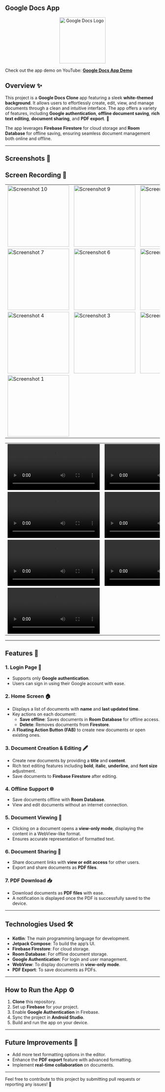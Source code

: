 ## Google Docs App

<div align="center">
  <img src="https://github.com/user-attachments/assets/9f40331c-3453-4547-bdf9-84c60baab71a" alt="Google Docs Logo" width="150"/>
</div> 

Check out the app demo on YouTube: [**Google Docs App Demo**](https://youtu.be/DuO1DCR1MYc?si=iWqGoziqMe7T_PCA)

## Overview ✨

This project is a **Google Docs Clone** app featuring a sleek **white-themed background**. It allows users to effortlessly create, edit, view, and manage documents through a clean and intuitive interface. The app offers a variety of features, including **Google authentication**, **offline document saving**, **rich text editing**, **document sharing**, and **PDF export**. 📄

The app leverages **Firebase Firestore** for cloud storage and **Room Database** for offline saving, ensuring seamless document management both online and offline.

---

## Screenshots 📸

<table align="center">
  <tr>
    <td>
      <img src="https://github.com/user-attachments/assets/edd19175-7717-423a-9f2e-8704f95ecdc9" alt="Screenshot 10" width="200"/>
    </td>
    <td>
      <img src="https://github.com/user-attachments/assets/7388deb2-549d-478b-8cb1-9b8956106bbb" alt="Screenshot 9" width="200"/>
    </td>
    <td>
      <img src="https://github.com/user-attachments/assets/15b8499a-cd0c-425e-ad05-d8fb85e1c23d" alt="Screenshot 8" width="200"/>
    </td>
  </tr>
  <tr>
    <td>
      <img src="https://github.com/user-attachments/assets/8d1423d3-761b-4ca8-beef-dea4b0febe93" alt="Screenshot 7" width="200"/>
    </td>
    <td>
      <img src="https://github.com/user-attachments/assets/0a371564-9d2c-4c33-846e-7babb606d1e4" alt="Screenshot 6" width="200"/>
    </td>
    <td>
      <img src="https://github.com/user-attachments/assets/fe48e092-edc6-4b01-a3b2-cff143775ed5" alt="Screenshot 5" width="200"/>
    </td>
  </tr>
  <tr>
    <td>
      <img src="https://github.com/user-attachments/assets/1b9bb061-a4dd-4bbd-9f82-0c84d8fb8d81" alt="Screenshot 4" width="200"/>
    </td>
    <td>
      <img src="https://github.com/user-attachments/assets/3c74c244-63f4-45db-a510-900f917bc9d7" alt="Screenshot 3" width="200"/>
    </td>
    <td>
      <img src="https://github.com/user-attachments/assets/67b44a7b-bbdc-4b8d-b957-45c27255ebe4" alt="Screenshot 2" width="200"/>
    </td>
  </tr>
  <tr>
    <td>
      <img src="https://github.com/user-attachments/assets/570e60a3-a335-4683-83b9-80fe0ca02f98" alt="Screenshot 1" width="200"/>
    </td>



## Screen Recording 🎥

<table align="center">
  <tr>
    <td>
      <video src="https://github.com/user-attachments/assets/79373bc6-a46b-4a75-9420-be6fd2f46714" controls width="300"></video>
    </td>
    <td>
      <video src="https://github.com/user-attachments/assets/65f5bc21-fa1b-42b4-b6c7-c760c4f77246" controls width="300"></video>
    </td>
  </tr>
  <tr>
    <td>
      <video src="https://github.com/user-attachments/assets/06f3eaaf-f37f-4e17-996b-ed4fef44fd1d" controls width="300"></video>
    </td>
    <td>
      <video src="https://github.com/user-attachments/assets/4e5b86e4-4565-4aa0-b0f9-d1d60af0879e" controls width="300"></video>
    </td>
  </tr>
  <tr>
    <td>
      <video src="https://github.com/user-attachments/assets/5e907950-fab9-419e-8ed3-d48ebf4ceb5c" controls width="300"></video>
    </td>
    <td>
      <video src="https://github.com/user-attachments/assets/e0003b8a-adde-4ff5-8676-ef578f8dc289" controls width="300"></video>
    </td>
  </tr>
  <tr>
    <td>
      <video src="https://github.com/user-attachments/assets/03eb2342-5299-47cb-9667-e8157cb09141" controls width="300"></video>
    </td>
  </tr>
</table>

---

## Features 🚀

### 1. **Login Page 🔐**
- Supports only **Google authentication**.
- Users can sign in using their Google account with ease.

### 2. **Home Screen 🏠**
- Displays a list of documents with **name** and **last updated time**.
- Key actions on each document:
  - **Save offline**: Saves documents in **Room Database** for offline access.
  - **Delete**: Removes documents from **Firestore**.
- A **Floating Action Button (FAB)** to create new documents or open existing ones.

### 3. **Document Creation & Editing 🖋**
- Create new documents by providing a **title** and **content**.
- Rich text editing features including **bold**, **italic**, **underline**, and **font size** adjustment.
- Save documents to **Firebase Firestore** after editing.

### 4. **Offline Support 🌐**
- Save documents offline with **Room Database**.
- View and edit documents without an internet connection.

### 5. **Document Viewing 👀**
- Clicking on a document opens a **view-only mode**, displaying the content in a WebView-like format.
- Ensures accurate representation of formatted text.

### 6. **Document Sharing 🤝**
- Share document links with **view or edit access** for other users.
- Export and share documents as **PDF files**.

### 7. **PDF Download 📥**
- Download documents as **PDF files** with ease.
- A notification is displayed once the PDF is successfully saved to the device.

---

## Technologies Used 🛠️
- **Kotlin**: The main programming language for development.
- **Jetpack Compose**: To build the app’s UI.
- **Firebase Firestore**: For cloud storage.
- **Room Database**: For offline document storage.
- **Google Authentication**: For login and user management.
- **WebView**: To display documents in **view-only mode**.
- **PDF Export**: To save documents as PDFs.

---

## How to Run the App ⚙️

1. **Clone** this repository.
2. Set up **Firebase** for your project.
3. Enable **Google Authentication** in Firebase.
4. Sync the project in **Android Studio**.
5. Build and run the app on your device.

---

## Future Improvements 🎯
- Add more text formatting options in the editor.
- Enhance the **PDF export** feature with advanced formatting.
- Implement **real-time collaboration** on documents.

---

Feel free to contribute to this project by submitting pull requests or reporting any issues! 🙌

